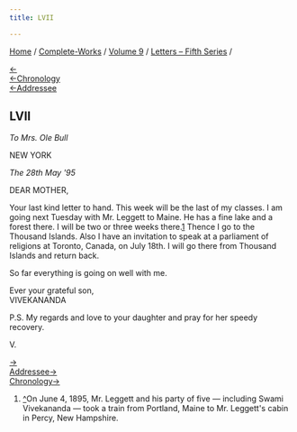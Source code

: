 ```yaml
---
title: LVII

---
```

<div>

[Home](../../../index.htm) / [Complete-Works](../../complete_works.htm)
/ [Volume 9](../volume_9_contents.htm) / [Letters – Fifth
Series](letters_fifth_series_contents.htm) /

[←](056_mother.htm)  
[←Chronology](../../volume_8/epistles_fourth_series/043_alasinga.htm)  
[←Addressee](../../volume_6/epistles_second_series/066_mrs_bull.htm)

## LVII

*To Mrs. Ole Bull*

NEW YORK

*The 28th May '95*

DEAR MOTHER,

Your last kind letter to hand. This week will be the last of my classes.
I am going next Tuesday with Mr. Leggett to Maine. He has a fine lake
and a forest there. I will be two or three weeks there.[1](#fn1) Thence
I go to the Thousand Islands. Also I have an invitation to speak at a
parliament of religions at Toronto, Canada, on July 18th. I will go
there from Thousand Islands and return back.

So far everything is going on well with me.

Ever your grateful son,  
VIVEKANANDA

P.S. My regards and love to your daughter and pray for her speedy
recovery.

V.

[→](058_sir.htm)  
[Addressee→](../../volume_5/epistles_first_series/028_mrs_bull.htm)  
[Chronology→](058_sir.htm)

</div>

1.  [^](#fn1_1)On June 4, 1895, Mr. Leggett and his party of five —
    including Swami Vivekananda — took a train from Portland, Maine to
    Mr. Leggett's cabin in Percy, New Hampshire.
